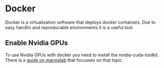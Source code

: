 # Docker

Docker is a virtualization software that deploys docker containers.
Due to easy handlin and reproducable environments it is a useful tool.

## Enable Nvidia GPUs

To use Nvidia GPUs with docker you need to install the nvidia-cuda-toolkit.
There is a [guide on marmelab](https://marmelab.com/blog/2018/03/21/using-nvidia-gpu-within-docker-container.html) that focusses on that topic.
